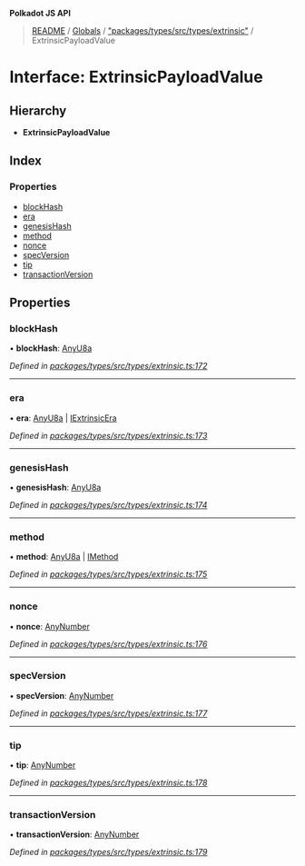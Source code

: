 **Polkadot JS API**

> [README](../README.md) / [Globals](../globals.md) / ["packages/types/src/types/extrinsic"](../modules/_packages_types_src_types_extrinsic_.md) / ExtrinsicPayloadValue

# Interface: ExtrinsicPayloadValue

## Hierarchy

* **ExtrinsicPayloadValue**

## Index

### Properties

* [blockHash](_packages_types_src_types_extrinsic_.extrinsicpayloadvalue.md#blockhash)
* [era](_packages_types_src_types_extrinsic_.extrinsicpayloadvalue.md#era)
* [genesisHash](_packages_types_src_types_extrinsic_.extrinsicpayloadvalue.md#genesishash)
* [method](_packages_types_src_types_extrinsic_.extrinsicpayloadvalue.md#method)
* [nonce](_packages_types_src_types_extrinsic_.extrinsicpayloadvalue.md#nonce)
* [specVersion](_packages_types_src_types_extrinsic_.extrinsicpayloadvalue.md#specversion)
* [tip](_packages_types_src_types_extrinsic_.extrinsicpayloadvalue.md#tip)
* [transactionVersion](_packages_types_src_types_extrinsic_.extrinsicpayloadvalue.md#transactionversion)

## Properties

### blockHash

•  **blockHash**: [AnyU8a](../modules/_packages_types_src_types_helpers_.md#anyu8a)

*Defined in [packages/types/src/types/extrinsic.ts:172](https://github.com/polkadot-js/api/blob/0c4cc51f7/packages/types/src/types/extrinsic.ts#L172)*

___

### era

•  **era**: [AnyU8a](../modules/_packages_types_src_types_helpers_.md#anyu8a) \| [IExtrinsicEra](_packages_types_src_types_extrinsic_.iextrinsicera.md)

*Defined in [packages/types/src/types/extrinsic.ts:173](https://github.com/polkadot-js/api/blob/0c4cc51f7/packages/types/src/types/extrinsic.ts#L173)*

___

### genesisHash

•  **genesisHash**: [AnyU8a](../modules/_packages_types_src_types_helpers_.md#anyu8a)

*Defined in [packages/types/src/types/extrinsic.ts:174](https://github.com/polkadot-js/api/blob/0c4cc51f7/packages/types/src/types/extrinsic.ts#L174)*

___

### method

•  **method**: [AnyU8a](../modules/_packages_types_src_types_helpers_.md#anyu8a) \| [IMethod](_packages_types_src_types_interfaces_.imethod.md)

*Defined in [packages/types/src/types/extrinsic.ts:175](https://github.com/polkadot-js/api/blob/0c4cc51f7/packages/types/src/types/extrinsic.ts#L175)*

___

### nonce

•  **nonce**: [AnyNumber](../modules/_packages_types_src_types_helpers_.md#anynumber)

*Defined in [packages/types/src/types/extrinsic.ts:176](https://github.com/polkadot-js/api/blob/0c4cc51f7/packages/types/src/types/extrinsic.ts#L176)*

___

### specVersion

•  **specVersion**: [AnyNumber](../modules/_packages_types_src_types_helpers_.md#anynumber)

*Defined in [packages/types/src/types/extrinsic.ts:177](https://github.com/polkadot-js/api/blob/0c4cc51f7/packages/types/src/types/extrinsic.ts#L177)*

___

### tip

•  **tip**: [AnyNumber](../modules/_packages_types_src_types_helpers_.md#anynumber)

*Defined in [packages/types/src/types/extrinsic.ts:178](https://github.com/polkadot-js/api/blob/0c4cc51f7/packages/types/src/types/extrinsic.ts#L178)*

___

### transactionVersion

•  **transactionVersion**: [AnyNumber](../modules/_packages_types_src_types_helpers_.md#anynumber)

*Defined in [packages/types/src/types/extrinsic.ts:179](https://github.com/polkadot-js/api/blob/0c4cc51f7/packages/types/src/types/extrinsic.ts#L179)*
